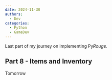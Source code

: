 ```yaml
---
date: 2024-11-30
authors:
  - Dev
categories:
  - Python
  - GameDev
---
```


Last part of my journey on implementing  Py*Rouge*.

<!-- more -->

## Part 8 - Items and Inventory

Tomorrow
